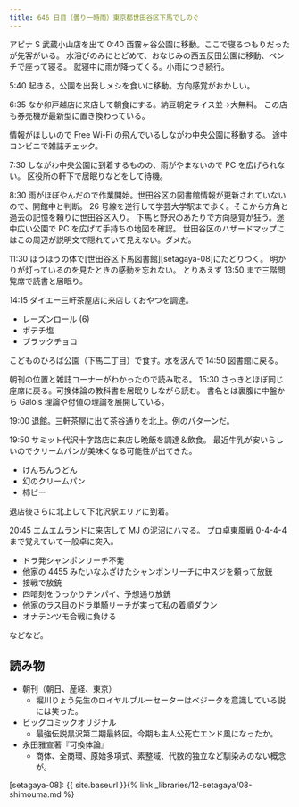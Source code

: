 ```yaml
---
title: 646 日目（曇り一時雨）東京都世田谷区下馬でしのぐ
---
```


アピナ S 武蔵小山店を出て 0:40 西霧ヶ谷公園に移動。ここで寝るつもりだったが先客がいる。
水浴びのみにとどめて、おなじみの西五反田公園に移動、ベンチで座って寝る。
就寝中に雨が降ってくる。小雨につき続行。

5:40 起きる。公園を出発しメシを食いに移動。方向感覚がおかしい。

6:35 なか卯戸越店に来店して朝食にする。納豆朝定ライス並→大無料。
この店も券売機が最新型に置き換わっている。

情報がほしいので Free Wi-Fi の飛んでいるしながわ中央公園に移動する。
途中コンビニで雑誌チェック。

7:30 しながわ中央公園に到着するものの、雨がやまないので PC を広げられない。
区役所の軒下で居眠りなどをして待機。

8:30 雨がほぼやんだので作業開始。世田谷区の図書館情報が更新されていないので、開館中と判断。
26 号線を逆行して学芸大学駅まで歩く。そこから方角と過去の記憶を頼りに世田谷区入り。
下馬と野沢のあたりで方向感覚が狂う。途中広い公園で PC を広げて手持ちの地図を確認。
世田谷区のハザードマップにはこの周辺が説明文で隠れていて見えない。ダメだ。

11:30 ほうほうの体で[世田谷区下馬図書館][setagaya-08]にたどりつく。
明かりが灯っているのを見たときの感動を忘れない。
とりあえず 13:50 まで三階閲覧席で読書と居眠り。

14:15 ダイエー三軒茶屋店に来店しておやつを調達。

* レーズンロール (6)
* ポテチ塩
* ブラックチョコ

こどものひろば公園（下馬二丁目）で食す。水を汲んで 14:50 図書館に戻る。

朝刊の位置と雑誌コーナーがわかったので読み耽る。
15:30 さっきとほぼ同じ座席に戻る。可換体論の教科書を居眠りしながら読む。
書名とは裏腹に中盤から Galois 理論や付値の理論を展開している。

19:00 退館。三軒茶屋に出て茶谷通りを北上。例のパターンだ。

19:50 サミット代沢十字路店に来店し晩飯を調達＆飲食。
最近牛乳が安いらしいのでクリームパンが美味くなる可能性が出てきた。

* けんちんうどん
* 幻のクリームパン
* 柿ピー

退店後さらに北上して下北沢駅エリアに到着。

20:45 エムエムランドに来店して MJ の泥沼にハマる。
プロ卓東風戦 0-4-4-4 まで覚えていて一般卓に突入。

* ドラ発シャンポンリーチ不発
* 他家の 4455 みたいなふざけたシャンポンリーチに中スジを頼って放銃
* 接戦で放銃
* 四暗刻をうっかりテンパイ、予想通り放銃
* 他家のラス目のドラ単騎リーチが実って私の着順ダウン
* オナテンツモ合戦に負ける

などなど。

## 読み物

* 朝刊（朝日、産経、東京）
  * 堀川りょう先生のロイヤルブルーセーターはベジータを意識している説には笑った。
* ビッグコミックオリジナル
  * 最強伝説黒沢第二期最終回。今期も主人公死亡エンド風になったか。
* 永田雅宣著『可換体論』
  * 商体、全商環、原始多項式、素整域、代数的独立など馴染みのない概念が。

[setagaya-08]: {{ site.baseurl }}{% link _libraries/12-setagaya/08-shimouma.md %}
